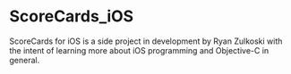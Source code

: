 ScoreCards_iOS
==============

ScoreCards for iOS is a side project in development by Ryan Zulkoski with the intent of learning more about iOS programming and Objective-C in general.
